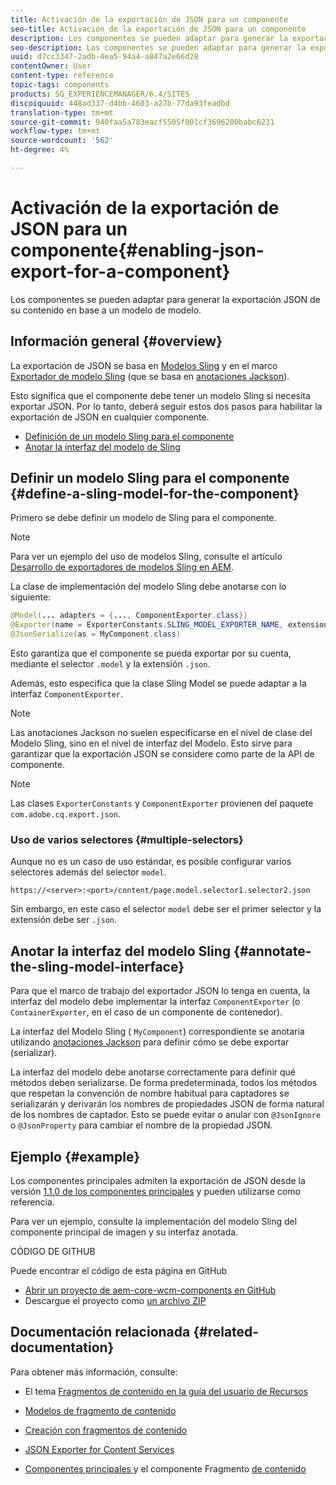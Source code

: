 ```yaml
---
title: Activación de la exportación de JSON para un componente
seo-title: Activación de la exportación de JSON para un componente
description: Los componentes se pueden adaptar para generar la exportación JSON de su contenido en base a un modelo de modelo.
seo-description: Los componentes se pueden adaptar para generar la exportación JSON de su contenido en base a un modelo de modelo.
uuid: d7cc3347-2adb-4ea5-94a4-a847a2e66d28
contentOwner: User
content-type: reference
topic-tags: components
products: SG_EXPERIENCEMANAGER/6.4/SITES
discoiquuid: 448ad337-d4bb-4603-a27b-77da93feadbd
translation-type: tm+mt
source-git-commit: 940faa5a783eacf5505f001cf3696200babc6231
workflow-type: tm+mt
source-wordcount: '562'
ht-degree: 4%

---
```



# Activación de la exportación de JSON para un componente{#enabling-json-export-for-a-component}

Los componentes se pueden adaptar para generar la exportación JSON de su contenido en base a un modelo de modelo.

## Información general {#overview}

La exportación de JSON se basa en [Modelos Sling](https://sling.apache.org/documentation/bundles/models.html) y en el marco [Exportador de modelo Sling](https://sling.apache.org/documentation/bundles/models.html#exporter-framework-since-130) (que se basa en [anotaciones Jackson](https://github.com/FasterXML/jackson-annotations/wiki/Jackson-Annotations)).

Esto significa que el componente debe tener un modelo Sling si necesita exportar JSON. Por lo tanto, deberá seguir estos dos pasos para habilitar la exportación de JSON en cualquier componente.

* [Definición de un modelo Sling para el componente](/help/sites-developing/json-exporter-components.md#define-a-sling-model-for-the-component)
* [Anotar la interfaz del modelo de Sling](#annotate-the-sling-model-interface)

## Definir un modelo Sling para el componente {#define-a-sling-model-for-the-component}

Primero se debe definir un modelo de Sling para el componente.

>[!NOTE]
>
>Para ver un ejemplo del uso de modelos Sling, consulte el artículo [Desarrollo de exportadores de modelos Sling en AEM](https://helpx.adobe.com/experience-manager/kt/platform-repository/using/sling-model-exporter-tutorial-develop.html).

La clase de implementación del modelo Sling debe anotarse con lo siguiente:

```java
@Model(... adapters = {..., ComponentExporter.class})
@Exporter(name = ExporterConstants.SLING_MODEL_EXPORTER_NAME, extensions = ExporterConstants.SLING_MODEL_EXTENSION)
@JsonSerialize(as = MyComponent.class)
```

Esto garantiza que el componente se pueda exportar por su cuenta, mediante el selector `.model` y la extensión `.json`.

Además, esto especifica que la clase Sling Model se puede adaptar a la interfaz `ComponentExporter`.

>[!NOTE]
>
>Las anotaciones Jackson no suelen especificarse en el nivel de clase del Modelo Sling, sino en el nivel de interfaz del Modelo. Esto sirve para garantizar que la exportación JSON se considere como parte de la API de componente.

>[!NOTE]
>
>Las clases `ExporterConstants` y `ComponentExporter` provienen del paquete `com.adobe.cq.export.json`.

### Uso de varios selectores {#multiple-selectors}

Aunque no es un caso de uso estándar, es posible configurar varios selectores además del selector `model`.

```
https://<server>:<port>/content/page.model.selector1.selector2.json
```

Sin embargo, en este caso el selector `model` debe ser el primer selector y la extensión debe ser `.json`.

## Anotar la interfaz del modelo Sling {#annotate-the-sling-model-interface}

Para que el marco de trabajo del exportador JSON lo tenga en cuenta, la interfaz del modelo debe implementar la interfaz `ComponentExporter` (o `ContainerExporter`, en el caso de un componente de contenedor).

La interfaz del Modelo Sling ( `MyComponent`) correspondiente se anotaría utilizando [anotaciones Jackson](https://github.com/FasterXML/jackson-annotations/wiki/Jackson-Annotations) para definir cómo se debe exportar (serializar).

La interfaz del modelo debe anotarse correctamente para definir qué métodos deben serializarse. De forma predeterminada, todos los métodos que respetan la convención de nombre habitual para captadores se serializarán y derivarán los nombres de propiedades JSON de forma natural de los nombres de captador. Esto se puede evitar o anular con `@JsonIgnore` o `@JsonProperty` para cambiar el nombre de la propiedad JSON.

## Ejemplo {#example}

Los componentes principales admiten la exportación de JSON desde la versión [1.1.0 de los componentes principales](https://docs.adobe.com/content/help/es-ES/experience-manager-core-components/using/introduction.html) y pueden utilizarse como referencia.

Para ver un ejemplo, consulte la implementación del modelo Sling del componente principal de imagen y su interfaz anotada.

CÓDIGO DE GITHUB

Puede encontrar el código de esta página en GitHub

* [Abrir un proyecto de aem-core-wcm-components en GitHub](https://github.com/Adobe-Marketing-Cloud/aem-core-wcm-components)
* Descargue el proyecto como [un archivo ZIP](https://github.com/Adobe-Marketing-Cloud/aem-core-wcm-components/archive/master.zip)

## Documentación relacionada {#related-documentation}

Para obtener más información, consulte:

* El tema [Fragmentos de contenido en la guía del usuario de Recursos](https://helpx.adobe.com/experience-manager/6-4/assets/user-guide.html?topic=/experience-manager/6-4/assets/morehelp/content-fragments.ug.js)

* [Modelos de fragmento de contenido](/help/assets/content-fragments-models.md)
* [Creación con fragmentos de contenido](/help/sites-authoring/content-fragments.md)
* [JSON Exporter for Content Services](/help/sites-developing/json-exporter.md)
* [Componentes principales ](https://docs.adobe.com/content/help/en/experience-manager-core-components/using/introduction.html) y el componente Fragmento  [de contenido](https://helpx.adobe.com/experience-manager/core-components/using/content-fragment-component.html)


